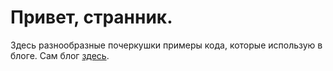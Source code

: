 # Привет, странник.
Здесь разнообразные почеркушки примеры кода, которые использую в блоге.
Сам блог [здесь](https://zen.yandex.ru/id/5b7ae22633ef9b00a8cc79f3).


